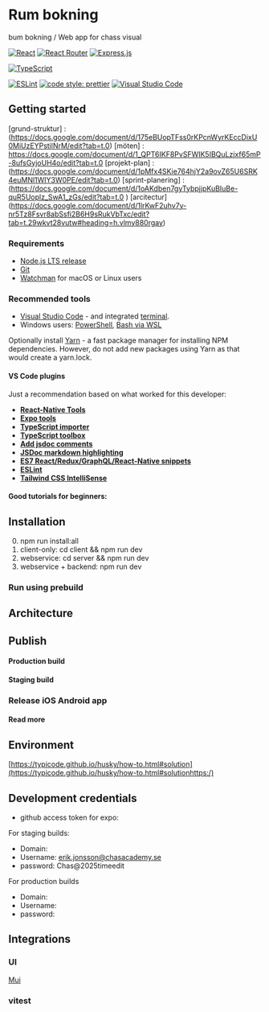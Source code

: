 # Rum bokning

bum bokning / Web app for chass visual

[![React](https://img.shields.io/badge/react-%2320232a.svg?style=for-the-badge&logo=react&logoColor=%2361DAFB)](https://reactrouter.com/) 
[![React Router](https://img.shields.io/badge/react_router-%230d66e6.svg?style=for-the-badge&logo=react-router&logoColor=white)](https://reactrouter.com/) 
[![Express.js](https://img.shields.io/badge/express.js-%23404d59.svg?style=for-the-badge&logo=express&logoColor=%2361DAFB)](https://expressjs.com/)

[![TypeScript](https://img.shields.io/badge/typescript-%23007ACC.svg?style=for-the-badge&logo=typescript&logoColor=white)](#typescript)
<!-- [![Jest](https://img.shields.io/badge/-jest-%23C21325?style=for-the-badge&logo=jest&logoColor=white)](#jest) 
[![Testing-Library](https://img.shields.io/badge/-TestingLibrary-%23E33332?style=for-the-badge&logo=testing-library&logoColor=white)](#jest)  -->

[![ESLint](https://img.shields.io/badge/ESLint-4B3263?style=for-the-badge&logo=eslint&logoColor=white)](#linting) 
[![code style: prettier](https://img.shields.io/badge/code_style-prettier-ff69b4.svg?style=for-the-badge)](#linting) 
[![Visual Studio Code](https://img.shields.io/badge/Visual%20Studio%20Code-0078d7.svg?style=for-the-badge&logo=visual-studio-code&logoColor=white)](#recommended-tools)


## Getting started

[grund-struktur] : (https://docs.google.com/document/d/175eBUopTFss0rKPcnWyrKEccDixU0MiUzEYPstilNrM/edit?tab=t.0)
[möten] : https://docs.google.com/document/d/1_QPT6IKF8PvSFWIK5IBQuLzjxf65mP-8ufsGyjoUH4o/edit?tab=t.0
[projekt-plan] : (https://docs.google.com/document/d/1pMfx4SKie764hjY2a9ovZ65U6SRK4euMNl1WIY3W0PE/edit?tab=t.0)
[sprint-planering] : (https://docs.google.com/document/d/1oAKdben7gyTybpjjpKuBIuBe-quR5Uoplz_SwA1_zGs/edit?tab=t.0
)
[arcitectur] (https://docs.google.com/document/d/1lrKwF2uhv7y-nr5Tz8Fsvr8abSsfi2B6H9sRukVbTxc/edit?tab=t.29wkvt28vutw#heading=h.vlmy880rgay)

### Requirements

- [Node.js LTS release](https://nodejs.org/en/)
- [Git](https://git-scm.com/)
- [Watchman](https://facebook.github.io/watchman/docs/install#buildinstall) for macOS or Linux users

### Recommended tools

- [Visual Studio Code](https://code.visualstudio.com/) -  and integrated [terminal](https://code.visualstudio.com/docs/editor/integrated-terminal).
- Windows users: [PowerShell](https://docs.microsoft.com/en-us/powershell/scripting/dev-cross-plat/vscode/using-vscode?view=powershell-7.2), [Bash via WSL](https://docs.microsoft.com/en-us/windows/wsl/about)

Optionally install [Yarn](https://classic.yarnpkg.com/en/) - a fast package manager for installing NPM dependencies. However, do not add new packages using Yarn as that would create a yarn.lock.

#### VS Code plugins

Just a recommendation based on what worked for this developer:

- **[React-Native Tools](https://marketplace.visualstudio.com/items?itemName=msjsdiag.vscode-react-native)**
- **[Expo tools](https://marketplace.visualstudio.com/items?itemName=byCedric.vscode-expo)**
- **[TypeScript importer](https://marketplace.visualstudio.com/items?itemName=pmneo.tsimporter)**
- **[TypeScript toolbox](https://marketplace.visualstudio.com/items?itemName=DSKWRK.vscode-generate-getter-setter)**
- **[Add jsdoc comments](https://marketplace.visualstudio.com/items?itemName=stevencl.addDocComments)**
- **[JSDoc markdown highlighting](https://marketplace.visualstudio.com/items?itemName=bierner.jsdoc-markdown-highlighting)**
- **[ES7 React/Redux/GraphQL/React-Native snippets](https://marketplace.visualstudio.com/items?itemName=dsznajder.es7-react-js-snippets)**
- **[ESLint](https://marketplace.visualstudio.com/items?itemName=dbaeumer.vscode-eslint)**
- **[Tailwind CSS IntelliSense](https://https://marketplace.visualstudio.com/items?itemName=bradlc.vscode-tailwindcss)**

#### Good tutorials for beginners:

## Installation

0. npm run install:all
1.  client-only: cd client && npm run dev
2. webservice: cd server && npm run dev
3. webservice + backend: npm run dev

### Run using prebuild


## Architecture

## Publish


#### Production build


#### Staging build

### Release iOS Android app


#### Read more

## Environment


[https://typicode.github.io/husky/how-to.html#solution](https://typicode.github.io/husky/how-to.html#solutionhttps:/)

## Development credentials

- github access token for expo:

For staging builds:

- Domain: 
- Username: erik.jonsson@chasacademy.se
- password: Chas@2025timeedit

For production builds

- Domain: 
- Username: 
- password:

## Integrations

### UI

[Mui]() 

### vitest
